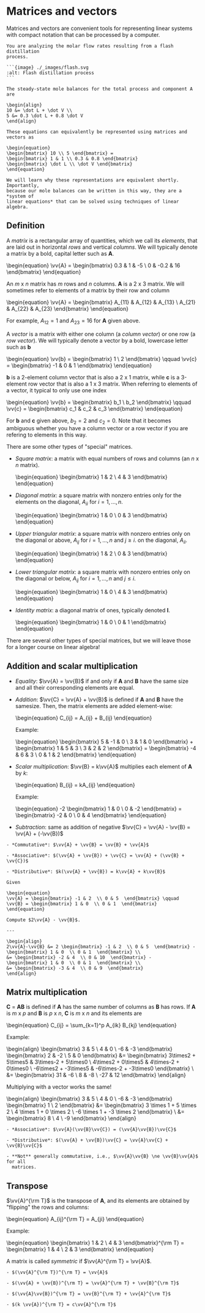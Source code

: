 # Matrices and vectors

Matrices and vectors are convenient tools for representing linear systems with
compact notation that can be processed by a computer.

````{example} Flash distillation
You are analyzing the molar flow rates resulting from a flash distillation
process.

```{image} ./_images/flash.svg
:alt: Flash distillation process
```

The steady-state mole balances for the total process and component A are

\begin{align}
10 &= \dot L + \dot V \\
5 &= 0.3 \dot L + 0.8 \dot V
\end{align}

These equations can equivalently be represented using matrices and vectors as

\begin{equation}
\begin{bmatrix} 10 \\ 5 \end{bmatrix} =
\begin{bmatrix} 1 & 1 \\ 0.3 & 0.8 \end{bmatrix}
\begin{bmatrix} \dot L \\ \dot V \end{bmatrix}
\end{equation}

We will learn why these representations are equivalent shortly. Importantly,
because our mole balances can be written in this way, they are a *system of
linear equations* that can be solved using techniques of linear algebra.
````

## Definition

A *matrix* is a rectangular array of quantities, which we call its *elements*,
that are laid out in horizontal *rows* and vertical *columns*. We will typically
denote a matrix by a bold, capital letter such as **A**.

\begin{equation}
\vv{A} = \begin{bmatrix} 0.3 & 1 & -5 \\ 0 & -0.2 & 16 \end{bmatrix}
\end{equation}

An *m* x *n* matrix has *m* rows and *n* columns. **A** is a 2 x 3 matrix. We
will sometimes refer to elements of a matrix by their row and column

\begin{equation}
\vv{A} = \begin{bmatrix} A_{11} & A_{12} &
A_{13} \\ A_{21} & A_{22} & A_{23} \end{bmatrix}
\end{equation}

For example, $A_{12} = 1$ and $A_{23} = 16$ for **A** given above.

A *vector* is a matrix with either one column (a *column vector*) or one row (a
*row vector*). We will typically denote a vector by a bold, lowercase letter
such as **b**

\begin{equation}
\vv{b} = \begin{bmatrix} 1 \\ 2 \end{bmatrix} \qquad
\vv{c} = \begin{bmatrix} -1 & 0 & 1 \end{bmatrix}
\end{equation}

**b** is a 2-element column vector that is also a 2 x 1 matrix, while **c** is a
3-element row vector that is also a 1 x 3 matrix. When referring to elements of
a vector, it typical to only use one index

\begin{equation}
\vv{b} = \begin{bmatrix} b_1 \\ b_2 \end{bmatrix} \qquad
\vv{c} = \begin{bmatrix} c_1 & c_2 & c_3 \end{bmatrix}
\end{equation}

For **b** and **c** given above, $b_2 = 2$ and $c_2 = 0$. Note that it becomes
ambiguous whether you have a column vector or a row vector if you are refering
to elements in this way.

There are some other types of "special" matrices.

- *Square matrix*: a matrix with equal numbers of rows and columns (an *n* x *n*
  matrix).

  \begin{equation}
  \begin{bmatrix} 1 & 2 \\ 4 & 3 \end{bmatrix}
  \end{equation}

- *Diagonal matrix*: a square matrix with nonzero entries only for the elements
  on the diagonal, $A_{ii}$ for $i = 1, ..., n$.

  \begin{equation}
  \begin{bmatrix} 1 & 0 \\ 0 & 3 \end{bmatrix}
  \end{equation}

- *Upper triangular matrix*: a square matrix with nonzero entries only on the
  diagonal or above, $A_{ij}$ for $i = 1, ..., n$ and $j \ge i$. on the
  diagonal, $A_{ii}$.

  \begin{equation}
  \begin{bmatrix} 1 & 2 \\ 0 & 3 \end{bmatrix}
  \end{equation}

- *Lower triangular matrix*: a square matrix with nonzero entries only on the
  diagonal or below, $A_{ij}$ for $i = 1, ..., n$ and $j \le i$.

  \begin{equation}
  \begin{bmatrix} 1 & 0 \\ 4 & 3 \end{bmatrix}
  \end{equation}

- *Identity matrix*: a diagonal matrix of ones, typically denoted **I**.

  \begin{equation}
  \begin{bmatrix} 1 & 0 \\ 0 & 1 \end{bmatrix}
  \end{equation}

There are several other types of special matrices, but we will leave those for a
longer course on linear algebra!

## Addition and scalar multiplication

- *Equality*: $\vv{A} = \vv{B}$ if and only if **A** and **B** have the same
  size and all their corresponding elements are equal.

- *Addition*: $\vv{C} = \vv{A} + \vv{B}$ is defined if **A** and **B** have the
  samesize. Then, the matrix elements are added element-wise:

  \begin{equation}
  C_{ij} = A_{ij} + B_{ij}
  \end{equation}

  Example:

  \begin{equation}
  \begin{bmatrix} 5 & -1 & 0 \\ 3 & 1 & 0 \end{bmatrix} +
  \begin{bmatrix} 1 & 5 & 3 \\ 3 & 2 & 2 \end{bmatrix} =
  \begin{bmatrix} -4 & 6 & 3 \\ 0 & 1 & 2 \end{bmatrix}
  \end{equation}

- *Scalar multiplication*: $\vv{B} = k\vv{A}$ multiplies each element of **A**
  by *k*:

  \begin{equation}
  B_{ij} = kA_{ij}
  \end{equation}

  Example:

  \begin{equation}
  -2 \begin{bmatrix} 1 & 0  \\ 0 & -2  \end{bmatrix} =
  \begin{bmatrix} -2 & 0 \\ 0 & 4 \end{bmatrix}
  \end{equation}

- *Subtraction*: same as addition of negative
  $\vv{C} = \vv{A} - \vv{B} = \vv{A} + (-\vv{B})$

```{topic} Rules of addition and scalar multiplication
- *Commutative*: $\vv{A} + \vv{B} = \vv{B} + \vv{A}$

- *Associative*: $(\vv{A} + \vv{B}) + \vv{C} = \vv{A} + (\vv{B} + \vv{C})$

- *Distributive*: $k(\vv{A} + \vv{B}) = k\vv{A} + k\vv{B}$
```

```{example} Matrix addition and scalar multiplication
Given

\begin{equation}
\vv{A} = \begin{bmatrix} -1 & 2  \\ 0 & 5  \end{bmatrix} \qquad
\vv{B} = \begin{bmatrix} 1 & 0  \\ 0 & 1  \end{bmatrix}
\end{equation}

Compute $2\vv{A} - \vv{B}$.

---

\begin{align}
2\vv{A}-\vv{B} &= 2 \begin{bmatrix} -1 & 2  \\ 0 & 5  \end{bmatrix} -
\begin{bmatrix} 1 & 0  \\ 0 & 1  \end{bmatrix} \\
&= \begin{bmatrix} -2 & 4  \\ 0 & 10  \end{bmatrix} -
\begin{bmatrix} 1 & 0  \\ 0 & 1  \end{bmatrix} \\
&= \begin{bmatrix} -3 & 4  \\ 0 & 9  \end{bmatrix}
\end{align}
```

## Matrix multiplication

**C** = **AB** is defined if **A** has the same number of columns as **B** has
rows. If **A** is *m* x *p* and **B** is *p* x *n*, **C** is *m* x *n* and its
elements are

\begin{equation}
C_{ij} = \sum_{k=1}^p A_{ik} B_{kj}
\end{equation}

Example:

\begin{align}
\begin{bmatrix} 3 & 5 \\ 4 & 0 \\ -6 & -3 \end{bmatrix}
\begin{bmatrix} 2 & -2 \\ 5 & 0 \end{bmatrix}
&= \begin{bmatrix} 3\times2 + 5\times5 & 3\times-2 + 5\times0 \\
4\times2 + 0\times5 & 4\times-2 + 0\times0 \\
-6\times2 + -3\times5 &   -6\times-2 + -3\times0 \end{bmatrix} \\
&= \begin{bmatrix} 31 & -6 \\ 8 & -8 \\ -27 & 12 \end{bmatrix}
\end{align}

Multiplying with a vector works the same!

\begin{align}
\begin{bmatrix} 3 & 5 \\ 4 & 0 \\ -6 & -3 \end{bmatrix}
\begin{bmatrix} 1 \\ 2 \end{bmatrix}
&= \begin{bmatrix} 3 \times 1 + 5 \times 2 \\
4 \times 1 + 0 \times 2 \\
-6 \times 1 + -3 \times 2
\end{bmatrix} \\
&= \begin{bmatrix} 8 \\ 4 \\ -9 \end{bmatrix}
\end{align}

```{topic} Rules of matrix multiplication
- *Associative*: $\vv{A}(\vv{B}\vv{C}) = (\vv{A}\vv{B})\vv{C}$

- *Distributive*: $(\vv{A} + \vv{B})\vv{C} = \vv{A}\vv{C} + \vv{B}\vv{C}$

- **Not** generally commutative, i.e., $\vv{A}\vv{B} \ne \vv{B}\vv{A}$ for all
  matrices.
```

## Transpose

$\vv{A}^{\rm T}$ is the transpose of **A**, and its elements are obtained by
"flipping" the rows and columns:

\begin{equation}
A_{ij}^{\rm T} = A_{ji}
\end{equation}

Example:

\begin{equation}
\begin{bmatrix} 1 & 2 \\ 4 & 3 \end{bmatrix}^{\rm T} =
\begin{bmatrix} 1 & 4 \\ 2 & 3 \end{bmatrix}
\end{equation}

A matrix is called *symmetric* if $\vv{A}^{\rm T} = \vv{A}$.

```{topic} Rules for transposition
- $(\vv{A}^{\rm T})^{\rm T} = \vv{A}$

- $(\vv{A} + \vv{B})^{\rm T} = \vv{A}^{\rm T} + \vv{B}^{\rm T}$

- $(\vv{A}\vv{B})^{\rm T} = \vv{B}^{\rm T} + \vv{A}^{\rm T}$

- $(k \vv{A})^{\rm T} = c\vv{A}^{\rm T}$
```

